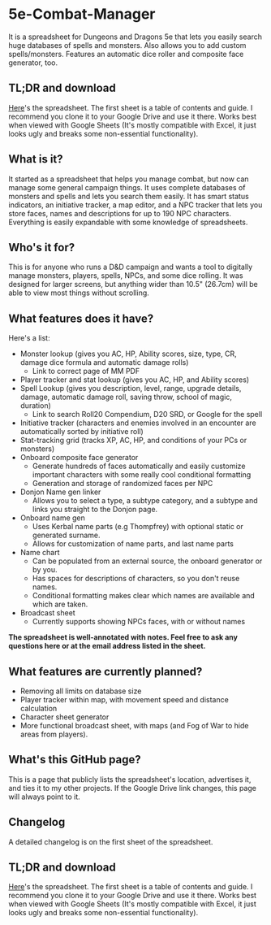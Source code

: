 # 5e-Combat-Manager
It is a spreadsheet for Dungeons and Dragons 5e that lets you easily search huge databases of spells and monsters. Also allows you to add custom spells/monsters. Features an automatic dice roller and composite face generator, too.

## TL;DR and download
[Here](https://drive.google.com/open?id=1WGKOTNFB37ucYS4P7iEuVkRPGKzEt9g1bUD0B-LbMOI)'s the spreadsheet. The first sheet is a table of contents and guide. I recommend you clone it to your Google Drive and use it there. Works best when viewed with Google Sheets (It's mostly compatible with Excel, it just looks ugly and breaks some non-essential functionality).

## What is it?
It started as a spreadsheet that helps you manage combat, but now can manage some general campaign things. It uses complete databases of monsters and spells and lets you search them easily. It has smart status indicators, an initiative tracker, a map editor, and a NPC tracker that lets you store faces, names and descriptions for up to 190 NPC characters. Everything is easily expandable with some knowledge of spreadsheets.

## Who's it for?
This is for anyone who runs a D&D campaign and wants a tool to digitally manage monsters, players, spells, NPCs, and some dice rolling. It was designed for larger screens, but anything wider than 10.5" (26.7cm) will be able to view most things without scrolling. 

## What features does it have?
Here's a list:
* Monster lookup (gives you AC, HP, Ability scores, size, type, CR, damage dice formula and automatic damage rolls)
   * Link to correct page of MM PDF
* Player tracker and stat lookup (gives you AC, HP, and Ability scores)
* Spell Lookup (gives you description, level, range, upgrade details, damage, automatic damage roll, saving throw, school of magic, duration)
   * Link to search Roll20 Compendium, D20 SRD, or Google for the spell
* Initiative tracker (characters and enemies involved in an encounter are automatically sorted by initiative roll)
* Stat-tracking grid (tracks XP, AC, HP, and conditions of your PCs or monsters)
* Onboard composite face generator
   * Generate hundreds of faces automatically and easily customize important characters with some really cool conditional formatting
   * Generation and storage of randomized faces per NPC
* Donjon Name gen linker
    * Allows you to select a type, a subtype category, and a subtype and links you straight to the Donjon page.
* Onboard name gen
   * Uses Kerbal name parts (e.g Thompfrey) with optional static or generated surname.
   * Allows for customization of name parts, and last name parts
* Name chart
   * Can be populated from an external source, the onboard generator or by you.
   * Has spaces for descriptions of characters, so you don't reuse names.
   * Conditional formatting makes clear which names are available and which are taken.
* Broadcast sheet
   * Currently supports showing NPCs faces, with or without names
   
**The spreadsheet is well-annotated with notes. Feel free to ask any questions here or at the email address listed in the sheet.**

## What features are currently planned?
 * Removing all limits on database size
 * Player tracker within map, with movement speed and distance calculation
 * Character sheet generator
 * More functional broadcast sheet, with maps (and Fog of War to hide areas from players).
 
## What's this GitHub page?
This is a page that publicly lists the spreadsheet's location, advertises it, and ties it to my other projects. If the Google Drive link changes, this page will always point to it.

## Changelog
A detailed changelog is on the first sheet of the spreadsheet.

## TL;DR and download
[Here](https://drive.google.com/open?id=1WGKOTNFB37ucYS4P7iEuVkRPGKzEt9g1bUD0B-LbMOI)'s the spreadsheet. The first sheet is a table of contents and guide. I recommend you clone it to your Google Drive and use it there. Works best when viewed with Google Sheets (It's mostly compatible with Excel, it just looks ugly and breaks some non-essential functionality).
